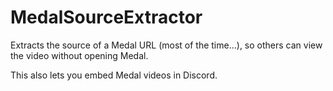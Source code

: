 # MedalSourceExtractor
Extracts the source of a Medal URL (most of the time...), so others can view the video without opening Medal.

This also lets you embed Medal videos in Discord.
